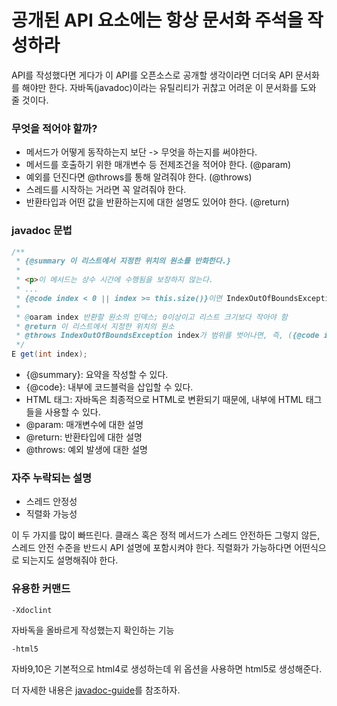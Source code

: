 # 공개된 API 요소에는 항상 문서화 주석을 작성하라
API를 작성했다면 게다가 이 API를 오픈소스로 공개할 생각이라면 더더욱 API 문서화를 해야만 한다. 자바독(javadoc)이라는 유틸리티가 귀찮고 어려운 이 문서화를 도와 줄 것이다.

### 무엇을 적어야 할까?
- 메서드가 어떻게 동작하는지 보단 -> 무엇을 하는지를 써야한다.
- 메서드를 호출하기 위한 매개변수 등 전제조건을 적어야 한다. (@param)
- 예외를 던진다면 @throws를 통해 알려줘야 한다. (@throws)
- 스레드를 시작하는 거라면 꼭 알려줘야 한다. 
- 반환타입과 어떤 값을 반환하는지에 대한 설명도 있어야 한다. (@return)

### javadoc 문법
```java
/**
 * {@summary 이 리스트에서 지정한 위치의 원소를 반화한다.}
 *
 * <p>이 메서드는 상수 시간에 수행됨을 보장하지 않는다. 
 * ...
 * {@code index < 0 || index >= this.size()}이면 IndexOutOfBoundsException이 발생한다.
 * 
 * @oaram index 반환할 원소의 인덱스; 0이상이고 리스트 크기보다 작아야 함
 * @return 이 리스트에서 지정한 위치의 원소
 * @throws IndexOutOfBoundsException index가 범위를 벗어나면, 즉, ({@code index < 0 || index >= this.size()})이면 발생한다.
 */
E get(int index);
```
- {@summary}: 요약을 작성할 수 있다.
- {@code}: 내부에 코드블럭을 삽입할 수 있다.
- HTML 태그: 자바독은 최종적으로 HTML로 변환되기 때문에, 내부에 HTML 태그들을 사용할 수 있다.
- @param: 매개변수에 대한 설명
- @return: 반환타입에 대한 설명
- @throws: 예외 발생에 대한 설명

### 자주 누락되는 설명
- 스레드 안정성
- 직렬화 가능성  

이 두 가지를 많이 빠뜨린다. 클래스 혹은 정적 메서드가 스레드 안전하든 그렇지 않든, 스레드 안전 수준을 반드시 API 설명에 포함시켜야 한다. 직렬화가 가능하다면 어떤식으로 되는지도 설명해줘야 한다.

### 유용한 커맨드
```shell
-Xdoclint
```
자바독을 올바르게 작성했는지 확인하는 기능

```shell
-html5
```
자바9,10은 기본적으로 html4로 생성하는데 위 옵션을 사용하면 html5로 생성해준다.

더 자세한 내용은 [javadoc-guide](https://www.oracle.com/technical-resources/articles/java/javadoc-tool.html)를 참조하자.